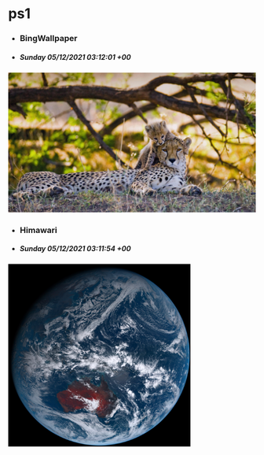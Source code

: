 # ps1

- ### BingWallpaper
- ##### Sunday 05/12/2021 03:12:01 +00
<img src="BingWallpaper/latest.jpg" width="700" height="auto" title="👉  BingWallpaper  👈">


- ### Himawari 
- ##### Sunday 05/12/2021 03:11:54 +00
<img src="Himawari/latest.jpg" width="auto" height="371" title="👉  Himawari  👈">






